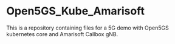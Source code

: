 # Open5GS_Kube_Amarisoft
This is a repository containing files for a 5G demo with Open5GS kubernetes core and Amarisoft Callbox gNB.

